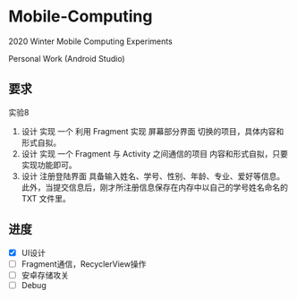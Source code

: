 # Mobile-Computing

2020 Winter Mobile Computing Experiments

Personal Work (Android Studio)

## 要求

实验8

1. 设计 实现 一个 利用 Fragment 实现 屏幕部分界面 切换的项目，具体内容和形式自拟。
2. 设计 实现 一个 Fragment 与 Activity 之间通信的项目 内容和形式自拟，只要实现功能即可。
3. 设计 注册登陆界面 具备输入姓名、学号、性别、年龄、专业、爱好等信息。此外，当提交信息后，刚才所注册信息保存在内存中以自己的学号姓名命名的 TXT 文件里。

## 进度

- [x] UI设计
- [ ] Fragment通信，RecyclerView操作
- [ ] 安卓存储攻关
- [ ] Debug
